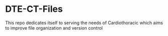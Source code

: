 # DTE-CT-Files
This repo dedicates itself to serving the needs of Cardiothoracic which aims to improve file organization and version control
